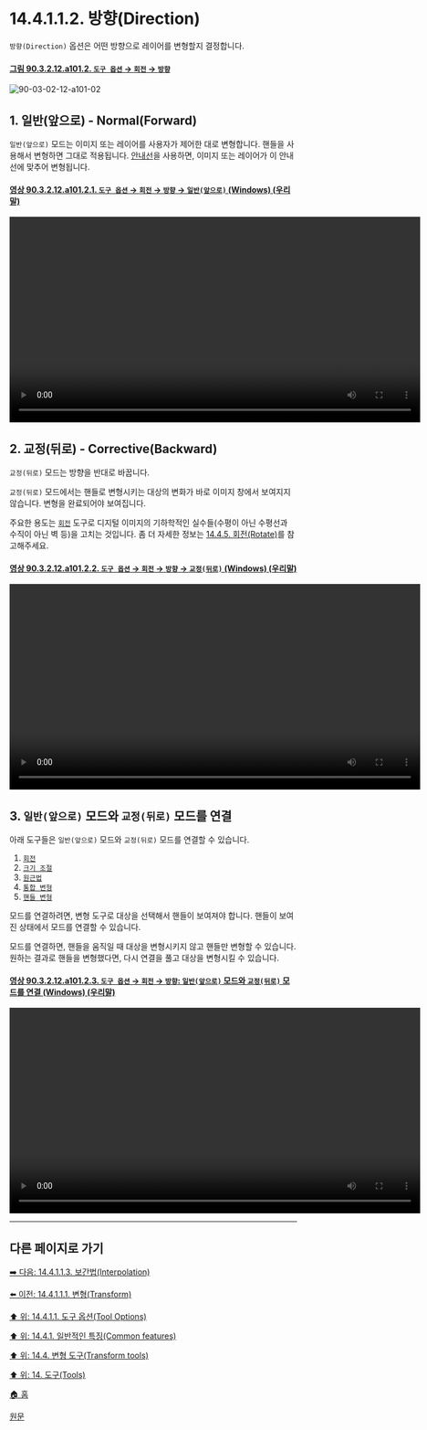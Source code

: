 # 14.4.1.1.2. 방향(Direction)
`방향(Direction)` 옵션은 어떤 방향으로 레이어를 변형할지 결정합니다.

<a id="90-03-02-12-a101-02"></a>

#### [그림 90.3.2.12.a101.2. `도구 옵션` → `회전` → `방향`](./90-03-02-12-rotate.md#90-03-02-12-a101-02)
![90-03-02-12-a101-02](https://github.com/wonder13662/gimp/assets/15767104/28b7c911-b98e-421f-92dc-8c311697c1e0)

## 1. 일반(앞으로) - Normal(Forward)
`일반(앞으로)` 모드는 이미지 또는 레이어를 사용자가 제어한 대로 변형합니다. 핸들을 사용해서 변형하면 그대로 적용됩니다.
[안내선](./14-04-01-01-07-guides.md)을 사용하면, 이미지 또는 레이어가 이 안내선에 맞추어 변형됩니다.

<a id="90-03-02-12-a101-02-01"></a>

#### [영상 90.3.2.12.a101.2.1. `도구 옵션` → `회전` → `방향` → `일반(앞으로)` (Windows) (우리말)](./90-03-02-12-rotate.md#90-03-02-12-a101-02-01)
<video controls="controls" width="720" src="https://github.com/wonder13662/gimp/assets/15767104/68354cae-82e9-4430-9165-de6e590ed1dd"></video>

## 2. 교정(뒤로) - Corrective(Backward)
`교정(뒤로)` 모드는 방향을 반대로 바꿉니다.

`교정(뒤로)` 모드에서는 핸들로 변형시키는 대상의 변화가 바로 이미지 창에서 보여지지 않습니다. 변형을 완료되어야 보여집니다.

주요한 용도는 [`회전`](./14-04-05-00-rotate.md) 도구로 디지털 이미지의 기하학적인 실수들(수평이 아닌 수평선과 수직이 아닌 벽 등)을 고치는 것입니다. 좀 더 자세한 정보는 [14.4.5. 회전(Rotate)](./14-04-05-00-rotate.md)를 참고해주세요.

<a id="90-03-02-12-a101-02-02"></a>

#### [영상 90.3.2.12.a101.2.2. `도구 옵션` → `회전` → `방향` → `교정(뒤로)` (Windows) (우리말)](./90-03-02-12-rotate.md#90-03-02-12-a101-02-02)
<video controls="controls" width="720" src="https://github.com/wonder13662/gimp/assets/15767104/08de6654-7ee3-4102-bbde-d4db5a7e294c"></video>

## 3. `일반(앞으로)` 모드와 `교정(뒤로)` 모드를 연결
아래 도구들은 `일반(앞으로)` 모드와 `교정(뒤로)` 모드를 연결할 수 있습니다.

1. [`회전`](./14-04-05-00-rotate.md)
2. [`크기 조절`](./14-04-06-00-scale.md)
3. [`원근법`](./14-04-08-00-perspective.md)
4. [`통합 변형`](./14-04-10-00-unified-transform.md)
5. [`핸들 변형`](./14-04-11-00-handle-transform.md)

모드를 연결하려면, 변형 도구로 대상을 선택해서 핸들이 보여져야 합니다. 핸들이 보여진 상태에서 모드를 연결할 수 있습니다.

모드를 연결하면, 핸들을 움직일 때 대상을 변형시키지 않고 핸들만 변형할 수 있습니다. 원하는 결과로 핸들을 변형했다면, 다시 연결을 풀고 대상을 변형시킬 수 있습니다. 

<a id="90-03-02-12-a101-02-03"></a>

#### [영상 90.3.2.12.a101.2.3. `도구 옵션` → `회전` → `방향`: `일반(앞으로)` 모드와 `교정(뒤로)` 모드를 연결 (Windows) (우리말)](./90-03-02-12-rotate.md#90-03-02-12-a101-02-03)
<video controls="controls" width="720" src="https://github.com/wonder13662/gimp/assets/15767104/8582365b-6417-4e56-93ea-0f4f48fb437f"></video>

***

## 다른 페이지로 가기

[➡️ 다음: 14.4.1.1.3. 보간법(Interpolation)](./14-04-01-01-03-interpolation.md)

[⬅️ 이전: 14.4.1.1.1. 변형(Transform)](./14-04-01-01-01-transform.md)

[⬆️ 위: 14.4.1.1. 도구 옵션(Tool Options)](./14-04-01-01-00-tool_options.md)

[⬆️ 위: 14.4.1. 일반적인 특징(Common features)](./14-04-01-00-common-features.md)

[⬆️ 위: 14.4. 변형 도구(Transform tools)](./14-04-00-transform-tools.md)

[⬆️ 위: 14. 도구(Tools)](./14-00-tools.md)

[🏠 홈](./00-home.md)

[원문](https://docs.gimp.org/2.10/ko/gimp-tools-transform.html#direction-option)